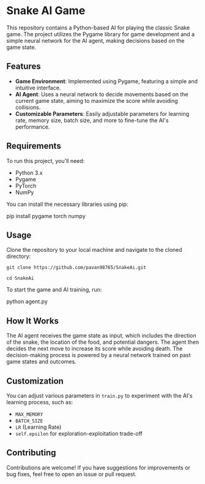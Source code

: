 # Snake AI Game

This repository contains a Python-based AI for playing the classic Snake game. The project utilizes the Pygame library for game development and a simple neural network for the AI agent, making decisions based on the game state.

## Features

- **Game Environment**: Implemented using Pygame, featuring a simple and intuitive interface.
- **AI Agent**: Uses a neural network to decide movements based on the current game state, aiming to maximize the score while avoiding collisions.
- **Customizable Parameters**: Easily adjustable parameters for learning rate, memory size, batch size, and more to fine-tune the AI's performance.

## Requirements

To run this project, you'll need:

- Python 3.x
- Pygame
- PyTorch
- NumPy

You can install the necessary libraries using pip:

pip install pygame torch numpy

## Usage

Clone the repository to your local machine and navigate to the cloned directory:

`git clone https://github.com/pavan98765/SnakeAi.git`

`cd SnakeAi`

To start the game and AI training, run:

python agent.py

## How It Works

The AI agent receives the game state as input, which includes the direction of the snake, the location of the food, and potential dangers. The agent then decides the next move to increase its score while avoiding death. The decision-making process is powered by a neural network trained on past game states and outcomes.

## Customization

You can adjust various parameters in `train.py` to experiment with the AI's learning process, such as:

- `MAX_MEMORY`
- `BATCH_SIZE`
- `LR` (Learning Rate)
- `self.epsilon` for exploration-exploitation trade-off

## Contributing

Contributions are welcome! If you have suggestions for improvements or bug fixes, feel free to open an issue or pull request.
